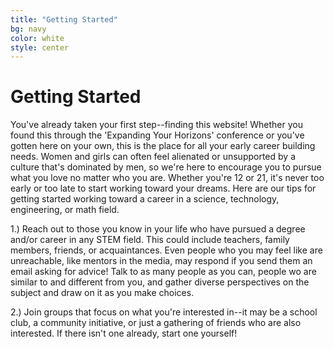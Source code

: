 ```yaml
---
title: "Getting Started"
bg: navy
color: white
style: center
---
```


# Getting Started

You've already taken your first step--finding this website! Whether you found this through the 'Expanding Your Horizons' conference or you've gotten here on your own, this is the place for all your early career building needs. Women and girls can often feel alienated or unsupported by a culture that's dominated by men, so we're here to encourage you to pursue what you love no matter who you are. Whether you're 12 or 21, it's never too early or too late to start working toward your dreams. Here are our tips for getting started working toward a career in a science, technology, engineering, or math field. 

1.) Reach out to those you know in your life who have pursued a degree and/or career in any STEM field. This could include teachers, family members, friends, or acquaintances. Even people who you may feel like are unreachable, like mentors in the media, may respond if you send them an email asking for advice! Talk to as many people as you can, people wo are similar to and different from you, and gather diverse perspectives on the subject and draw on it as you make choices. 

2.) Join groups that focus on what you're interested in--it may be a school club, a community initiative, or just a gathering of friends who are also interested. If there isn't one already, start one yourself!
